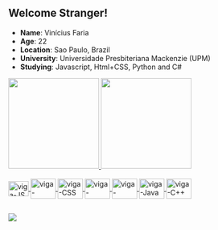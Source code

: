 ## Welcome Stranger!
* **Name**: Vinícius Faria
* **Age**: 22
* **Location**: Sao Paulo, Brazil
* **University**: Universidade Presbiteriana Mackenzie (UPM)
* **Studying**: Javascript, Html+CSS, Python and C#

<div>
  <a href="https://github.com/ViniciusFaria-png">
  <img height="180em" src ="https://github-readme-stats.vercel.app/api?username=ViniciusFaria-png&show_icons=true&theme=tokyonight"/>
  <img height="180em" src ="https://github-readme-stats.vercel.app/api/top-langs/?username=ViniciusFaria-png&theme=tokyonight&layout=compact"/>
</div>

<div style="display: inline_block"><br>
  <img align="center" alt="viga-JS" height="30" width="40" src="https://cdn.jsdelivr.net/gh/devicons/devicon/icons/javascript/javascript-original.svg">
  <img align="center" alt="viga-HTML" height="40" width="50" src="https://cdn.jsdelivr.net/gh/devicons/devicon/icons/html5/html5-original-wordmark.svg">
  <img align="center" alt="viga-CSS" height="40" width="50" src="https://cdn.jsdelivr.net/gh/devicons/devicon/icons/css3/css3-original-wordmark.svg">
  <img align="center" alt="viga-REACT" height="40" width="50" src="https://cdn.jsdelivr.net/gh/devicons/devicon/icons/react/react-original-wordmark.svg">
  <img align="center" alt="viga-Python" height="40" width="50" src="https://cdn.jsdelivr.net/gh/devicons/devicon/icons/python/python-original.svg">
  <img align="center" alt="viga-Java" height="40" width="50" src="https://cdn.jsdelivr.net/gh/devicons/devicon/icons/java/java-original.svg">
  <img align="center" alt="viga-C++" height="40" width="50" src="https://cdn.jsdelivr.net/gh/devicons/devicon/icons/cplusplus/cplusplus-original.svg">
</div>
  
 ##
<div>
  <a href="https://www.linkedin.com/in/viniciusrofifaria/" target="_blank"><img src="https://img.shields.io/badge/LinkedIn-0077B5?style=for-the-badge&logo=linkedin&logoColor=white" target="_blank"></a>
</div>
  
  
